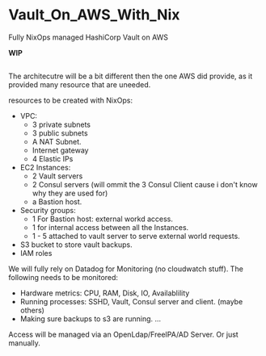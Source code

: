 # Vault_On_AWS_With_Nix
Fully NixOps managed HashiCorp Vault on AWS

__WIP__

##
The architecutre will be a bit different then the one AWS did provide, as it provided many resource that are uneeded.

resources to be created with NixOps:
- VPC:
  * 3 private subnets
  * 3 public subnets
  * A NAT Subnet.
  * Internet gateway
  * 4 Elastic IPs
- EC2 Instances:
  * 2 Vault servers
  * 2 Consul servers (will ommit the 3 Consul Client cause i don't know why they are used for)
  * a Bastion host.
- Security groups: 
  * 1 For Bastion host: external workd access.
  * 1 for internal access between all the Instances.
  * 1 - 5 attached to vault server to serve external world requests.
- S3 bucket to store vault backups.
- IAM roles

We will fully rely on Datadog for Monitoring (no cloudwatch stuff). The following needs to be monitored:
- Hardware metrics: CPU, RAM, Disk, IO, Availablility
- Running processes: SSHD, Vault, Consul server and client. (maybe others)
- Making sure backups to s3 are running.
...

Access will be managed via an OpenLdap/FreeIPA/AD Server. Or just manually.
